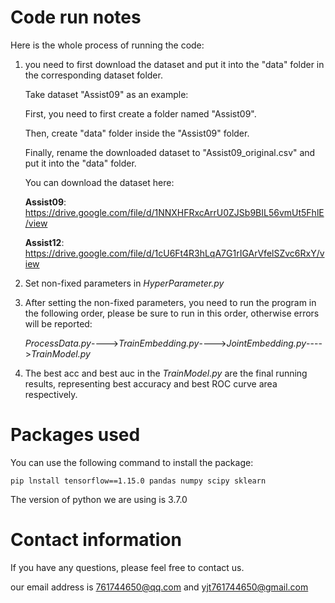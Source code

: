 # Code run notes

Here is the whole process of running the code:

1. you need to first download the dataset and put it into the "data" folder in the corresponding dataset folder. 

   Take dataset "Assist09" as an example:

   First, you need to first create a folder named "Assist09".

   Then, create "data" folder inside the "Assist09" folder. 

   Finally, rename the downloaded dataset to "Assist09_original.csv" and put it into the "data" folder.

   You can download the dataset here:

   **Assist09**: https://drive.google.com/file/d/1NNXHFRxcArrU0ZJSb9BIL56vmUt5FhlE/view

   **Assist12**: https://drive.google.com/file/d/1cU6Ft4R3hLqA7G1rIGArVfelSZvc6RxY/view

2. Set non-fixed parameters in *HyperParameter.py*

3. After setting the non-fixed parameters, you need to run the program in the following order, please be sure to run in this order, otherwise errors will be reported: 

   *ProcessData.py*---->*TrainEmbedding.py*---->*JointEmbedding.py*---->*TrainModel.py*

4. The best acc and best auc in the *TrainModel.py* are the final running results, representing best accuracy and best ROC curve area respectively.

# Packages used

   You can use the following command to install the package: 

   ```shell
   pip lnstall tensorflow==1.15.0 pandas numpy scipy sklearn
   ```

   The version of python we are using is 3.7.0

# Contact information

If you have any questions, please feel free to contact us.

our email address is 761744650@qq.com and yjt761744650@gmail.com